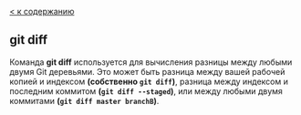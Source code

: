 [< к содержанию](./readme.md) 
## git diff

Команда **git diff** используется для вычисления разницы между любыми двумя Git деревьями. Это может быть разница между вашей рабочей копией и индексом **(собственно `git diff`)**, разница между индексом и последним коммитом **(`git diff --staged`)**, или между любыми двумя коммитами **(`git diff master branchB`)**.